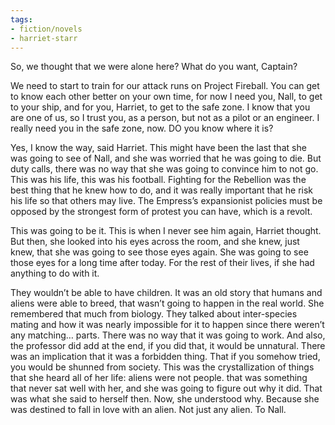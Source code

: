 ```yaml
---
tags:
- fiction/novels
- harriet-starr
---
```


So, we thought that we were alone here? What do you want, Captain?

We need to start to train for our attack runs on Project Fireball. You
can get to know each other better on your own time, for now I need you,
Nall, to get to your ship, and for you, Harriet, to get to the safe
zone. I know that you are one of us, so I trust you, as a person, but
not as a pilot or an engineer. I really need you in the safe zone, now.
DO you know where it is?

Yes, I know the way, said Harriet. This might have been the last that
she was going to see of Nall, and she was worried that he was going to
die. But duty calls, there was no way that she was going to convince him
to not go. This was his life, this was his football. Fighting for the
Rebellion was the best thing that he knew how to do, and it was really
important that he risk his life so that others may live. The Empress’s
expansionist policies must be opposed by the strongest form of protest
you can have, which is a revolt.

This was going to be it. This is when I never see him again, Harriet
thought. But then, she looked into his eyes across the room, and she
knew, just knew, that she was going to see those eyes again. She was
going to see those eyes for a long time after today. For the rest of
their lives, if she had anything to do with it.

They wouldn’t be able to have children. It was an old story that humans
and aliens were able to breed, that wasn’t going to happen in the real
world. She remembered that much from biology. They talked about
inter-species mating and how it was nearly impossible for it to happen
since there weren’t any matching… parts. There was no way that it was
going to work. And also, the professor did add at the end, if you did
that, it would be unnatural. There was an implication that it was a
forbidden thing. That if you somehow tried, you would be shunned from
society. This was the crystallization of things that she heard all of
her life: aliens were not people. that was something that never sat well
with her, and she was going to figure out why it did. That was what she
said to herself then. Now, she understood why. Because she was destined
to fall in love with an alien. Not just any alien. To Nall.

